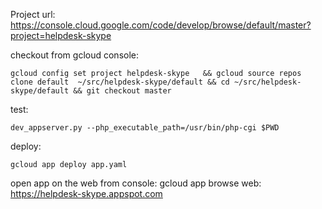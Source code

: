 Project url: https://console.cloud.google.com/code/develop/browse/default/master?project=helpdesk-skype


checkout from gcloud console: 

    gcloud config set project helpdesk-skype   && gcloud source repos clone default  ~/src/helpdesk-skype/default && cd ~/src/helpdesk-skype/default && git checkout master

test:

    dev_appserver.py --php_executable_path=/usr/bin/php-cgi $PWD

deploy:

    gcloud app deploy app.yaml

open app on the web from console: gcloud app browse 
web: https://helpdesk-skype.appspot.com
